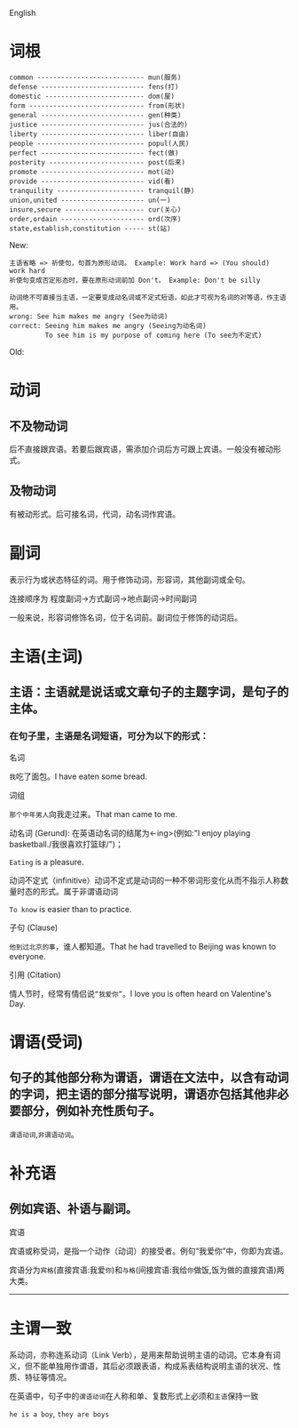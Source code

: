 English

# 词根

```
common --------------------------- mun(服务)
defense -------------------------- fens(打)
domestic ------------------------- dom(屋)
form ----------------------------- from(形状)
general -------------------------- gen(种类)
justice -------------------------- jus(合法的)
liberty -------------------------- liber(自由)
people --------------------------- popul(人民)
perfect -------------------------- fect(做)
posterity ------------------------ post(后来)
promote -------------------------- mot(动)
provide -------------------------- vid(看)
tranquility ---------------------- tranquil(静)
union,united --------------------- un(一)
insure,secure -------------------- cur(关心)
order,ordain --------------------- ord(次序)
state,establish,constitution ----- st(站)
```

New:

```
主语省略 => 祈使句，句首为原形动词。 Example: Work hard => (You should) work hard
祈使句变成否定形态时，要在原形动词前加 Don't。 Example: Don't be silly

动词绝不可直接当主语，一定要变成动名词或不定式短语，如此才可视为名词的对等语，作主语用。
wrong: See him makes me angry (See为动词)
correct: Seeing him makes me angry (Seeing为动名词)
         To see him is my purpose of coming here (To see为不定式)
```

Old:

# 动词

## 不及物动词

后不直接跟宾语。若要后跟宾语，需添加介词后方可跟上宾语。一般没有被动形式。

## 及物动词

有被动形式。后可接名词，代词，动名词作宾语。

# 副词

表示行为或状态特征的词。用于修饰动词，形容词，其他副词或全句。

连接顺序为 程度副词->方式副词->地点副词->时间副词

一般来说，形容词修饰名词，位于名词前。副词位于修饰的动词后。

# 主语(主词)

## 主语：主语就是说话或文章句子的主题字词，是句子的主体。

### 在句子里，主语是名词短语，可分为以下的形式：

名词

`我`吃了面包。I have eaten some bread.

词组

`那个中年男人`向我走过来。That man came to me.

动名词 (Gerund): 在英语动名词的结尾为<-ing>(例如:"I enjoy playing basketball./我很喜欢打篮球/")；

`Eating` is a pleasure.

动词不定式（infinitive）动词不定式是动词的一种不带词形变化从而不指示人称数量时态的形式。属于非谓语动词 

`To know` is easier than to practice.

子句 (Clause)

`他到过北京的事`，谁人都知道。That he had travelled to Beijing was known to everyone.

引用 (Citation)

情人节时，经常有情侣说`“我爱你”`。I love you is often heard on Valentine's Day.

# 谓语(受词)

## 句子的其他部分称为谓语，谓语在文法中，以含有动词的字词，把主语的部分描写说明，谓语亦包括其他非必要部分，例如补充性质句子。

`谓语动词`,`非谓语动词`。

# 补充语

## 例如宾语、补语与副词。

宾语

宾语或称受词，是指一个动作（动词）的接受者。例句“我爱你”中，你即为宾语。

宾语分为`宾格`(直接宾语:我爱`你`)和`与格`(间接宾语:我给`你`做饭,饭为做的直接宾语)两大类。

---

# 主谓一致

系动词，亦称连系动词（Link Verb），是用来帮助说明主语的动词。它本身有词义，但不能单独用作谓语，其后必须跟表语，构成系表结构说明主语的状况、性质、特征等情况。

在英语中，句子中的`谓语动词`在人称和单、复数形式上必须和`主语`保持一致

`he is a boy`, `they are boys`
